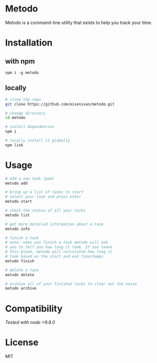 # Metodo

Metodo is a command-line utility that exists to help you track your time.

# Installation

## with npm

```
npm i -g metodo
```

## locally
```bash
# clone the repo
git clone https://github.com/eisenivan/metodo.git

# change directory
cd metodo

# install dependencies
npm i

# locally install it globally
npm link

```

# Usage

```bash
# add a new task (pom)
metodo add

# bring up a list of tasks to start
# select your task and press enter
metodo start

# check the status of all your tasks
metodo list

# get more detailed information about a task
metodo info

# finish a task
# note: when you finish a task metodo will ask
# you to tell you how long it took. If you leave
# this blank, metodo will calculated how long it
# took based on the start and end timestamps
metodo finish

# delete a task
metodo delete

# archive all of your finished tasks to clear out the noise
metodo archive
```

# Compatibility

*Tested with node >9.8.0*

# License

MIT
